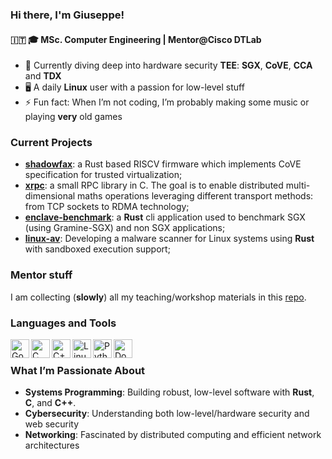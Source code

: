 ### Hi there, I'm Giuseppe!
#### 🇮🇹 🎓 MSc. Computer Engineering | Mentor@Cisco DTLab

- 🌱 Currently diving deep into hardware security **TEE**: **SGX**, **CoVE**, **CCA** and **TDX**
- 🖥️ A daily **Linux** user with a passion for low-level stuff
- ⚡ Fun fact: When I’m not coding, I’m probably making some music or playing **very** old games

### Current Projects
- **[shadowfax](https://github.com/HiSA-Team/shadowfax)**: a Rust based RISCV firmware which implements CoVE specification for trusted virtualization;
- **[xrpc](https://github.com/alarmfox/xrpc)**: a small RPC library in C. The goal is to enable distributed multi-dimensional maths operations leveraging different transport methods: from TCP sockets to RDMA technology;
- **[enclave-benchmark](https://github.com/alarmfox/enclave-benchmark)**: a **Rust** cli application used to benchmark SGX (using Gramine-SGX) and non SGX applications;
- **[linux-av](https://github.com/alarmfox/linux-av)**: Developing a malware scanner for Linux systems using **Rust** with sandboxed execution support;

### Mentor stuff
I am collecting (**slowly**) all my teaching/workshop materials in this [repo](https://github.com/alarmfox/dtlab).

### Languages and Tools

<img align="left" alt="Go" width="30px" src="https://user-images.githubusercontent.com/3613230/41752586-476b0b24-7596-11e8-95fe-8fd3faa21e8a.png"/>
<img align="left" alt="C" width="30px" src="https://user-images.githubusercontent.com/42747200/46140125-da084900-c26d-11e8-8ea7-c45ae6306309.png"/>
<img align="left" alt="C++" width="30px" src="https://cdn.iconscout.com/icon/free/png-512/c-programming-569564.png"/>
<img align="left" alt="Linux" width="30px" src="https://github.com/marwin1991/profile-technology-icons/assets/76662862/2481dc48-be6b-4ebb-9e8c-3b957efe69fa"/>
<img align="left" alt="Python" width="30px" src="https://user-images.githubusercontent.com/25181517/183423507-c056a6f9-1ba8-4312-a350-19bcbc5a8697.png"/>
<img align="left" alt="Docker" width="30px" src="https://cdn.iconscout.com/icon/free/png-256/docker-11-1175228.png"/>

<br />

### What I’m Passionate About
- **Systems Programming**: Building robust, low-level software with **Rust**, **C**, and **C++**.
- **Cybersecurity**: Understanding both low-level/hardware security and web security
- **Networking**: Fascinated by distributed computing and efficient network architectures
